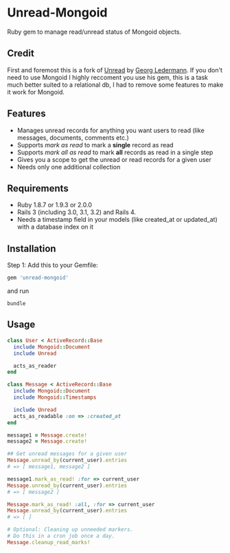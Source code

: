 Unread-Mongoid
======

Ruby gem to manage read/unread status of Mongoid objects.

## Credit
First and foremost this is a fork of [Unread](https://github.com/ledermann/unread) by [Georg Ledermann](http://www.georg-ledermann.de). If you don't need to use Mongoid I highly reccoment you use his gem, this is a task much better suited to a relational db, I had to remove some features to make it work for Mongoid.

## Features

* Manages unread records for anything you want users to read (like messages, documents, comments etc.)
* Supports _mark as read_ to mark a **single** record as read
* Supports _mark all as read_ to mark **all** records as read in a single step
* Gives you a scope to get the unread or read records for a given user
* Needs only one additional collection


## Requirements

* Ruby 1.8.7 or 1.9.3 or 2.0.0
* Rails 3 (including 3.0, 3.1, 3.2) and Rails 4.
* Needs a timestamp field in your models (like created_at or updated_at) with a database index on it


## Installation

Step 1: Add this to your Gemfile:

```ruby
gem 'unread-mongoid'
```

and run

```shell
bundle
```


## Usage

```ruby
class User < ActiveRecord::Base
  include Mongoid::Document
  include Unread

  acts_as_reader
end

class Message < ActiveRecord::Base
  include Mongoid::Document
  include Mongoid::Timestamps

  include Unread
  acts_as_readable :on => :created_at
end

message1 = Message.create!
message2 = Message.create!

## Get unread messages for a given user
Message.unread_by(current_user).entries
# => [ message1, message2 ]

message1.mark_as_read! :for => current_user
Message.unread_by(current_user).entries
# => [ message2 ]

Message.mark_as_read! :all, :for => current_user
Message.unread_by(current_user).entries
# => [ ]

# Optional: Cleaning up unneeded markers.
# Do this in a cron job once a day.
Message.cleanup_read_marks!
```
